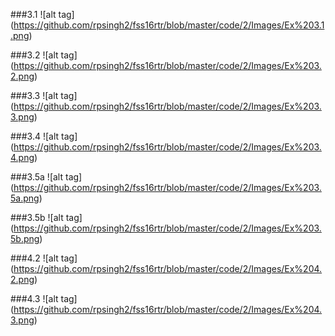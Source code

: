 ###3.1
![alt tag] (https://github.com/rpsingh2/fss16rtr/blob/master/code/2/Images/Ex%203.1.png)

###3.2
![alt tag] (https://github.com/rpsingh2/fss16rtr/blob/master/code/2/Images/Ex%203.2.png)

###3.3
![alt tag] (https://github.com/rpsingh2/fss16rtr/blob/master/code/2/Images/Ex%203.3.png)

###3.4
![alt tag] (https://github.com/rpsingh2/fss16rtr/blob/master/code/2/Images/Ex%203.4.png)

###3.5a
![alt tag] (https://github.com/rpsingh2/fss16rtr/blob/master/code/2/Images/Ex%203.5a.png)

###3.5b
![alt tag] (https://github.com/rpsingh2/fss16rtr/blob/master/code/2/Images/Ex%203.5b.png)

###4.2
![alt tag] (https://github.com/rpsingh2/fss16rtr/blob/master/code/2/Images/Ex%204.2.png)

###4.3
![alt tag] (https://github.com/rpsingh2/fss16rtr/blob/master/code/2/Images/Ex%204.3.png)
